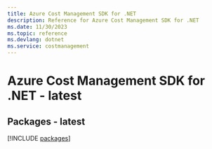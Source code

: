 ```yaml
---
title: Azure Cost Management SDK for .NET
description: Reference for Azure Cost Management SDK for .NET
ms.date: 11/30/2023
ms.topic: reference
ms.devlang: dotnet
ms.service: costmanagement
---
```

# Azure Cost Management SDK for .NET - latest
## Packages - latest
[!INCLUDE [packages](cost-management-index.md)]